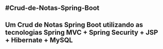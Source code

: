 #Crud-de-Notas-Spring-Boot
--------------------------
Um Crud de Notas Spring Boot utilizando as tecnologias Spring MVC + Spring Security + JSP + Hibernate + MySQL
--------------------------------------------------------------------------------------------------------------

